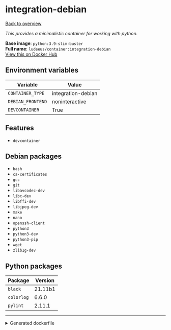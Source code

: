 # integration-debian

[Back to overview](../index.md)

_This provides a minimalistic container for working with python._

**Base image**: `python:3.9-slim-buster`  
**Full name**: `ludeeus/container:integration-debian`  
[View this on Docker Hub](https://hub.docker.com/r/ludeeus/container/tags?page=1&name=integration-debian)

## Environment variables

Variable | Value 
-- | --
`CONTAINER_TYPE` | integration-debian
`DEBIAN_FRONTEND` | noninteractive
`DEVCONTAINER` | True

## Features

- `devcontainer`

## Debian packages

- `bash`
- `ca-certificates`
- `gcc`
- `git`
- `libavcodec-dev`
- `libc-dev`
- `libffi-dev`
- `libjpeg-dev`
- `make`
- `nano`
- `openssh-client`
- `python3`
- `python3-dev`
- `python3-pip`
- `wget`
- `zlib1g-dev`

## Python packages

Package | Version 
-- | --
`black` | 21.11b1
`colorlog` | 6.6.0
`pylint` | 2.11.1



***
<details>
<summary>Generated dockerfile</summary>

<pre>
FROM python:3.9-slim-buster

ENV DEBIAN_FRONTEND=noninteractive
ENV CONTAINER_TYPE=integration-debian
ENV DEVCONTAINER=True

COPY rootfs/common /

RUN  \ 
    apt update \ 
    && apt install -y --no-install-recommends --allow-downgrades  \ 
        bash \ 
        ca-certificates \ 
        gcc \ 
        git \ 
        libavcodec-dev \ 
        libc-dev \ 
        libffi-dev \ 
        make \ 
        nano \ 
        openssh-client \ 
        python3-dev \ 
        python3-pip \ 
        python3 \ 
        wget \ 
        libjpeg-dev \ 
        zlib1g-dev \ 
    && python3 -m pip install --no-cache-dir -U  \ 
        pip \ 
        setuptools \ 
        wheel \ 
    && python3 -m pip install --no-cache-dir -U  \ 
        black==21.11b1 \ 
        colorlog==6.6.0 \ 
        pylint==2.11.1 \ 
    && chmod +x /usr/bin/container \ 
    && ln -s /usr/bin/python3 /usr/bin/python \ 
    && mkdir -p /config/custom_components \ 
    && rm -fr /var/lib/apt/lists/* \ 
    && find /usr/local \( -type d -a -name test -o -name tests -o -name '__pycache__' \) -o \( -type f -a -name '*.pyc' -o -name '*.pyo' \) -exec rm -rf '{}' \; \ 
    && rm -fr /tmp/* /var/{cache,log}/*




</pre>

<i>This is a generated version of the context used while building the container, some of the labels will not be correct since they use information in the action that publishes the container</i>
</details>
